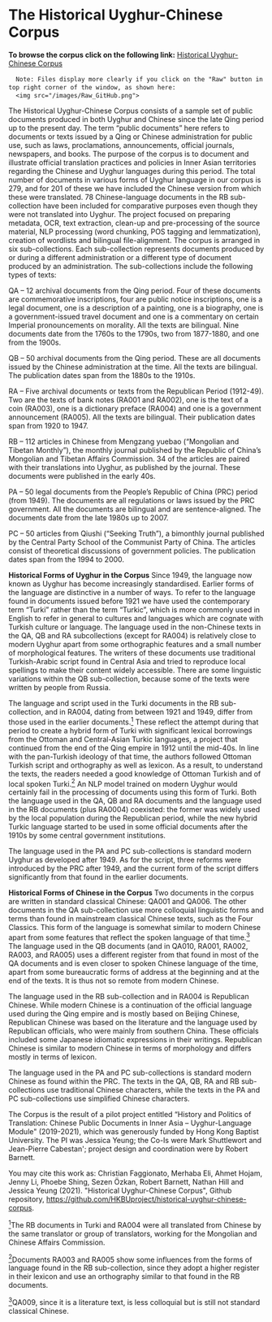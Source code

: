 # The Historical Uyghur-Chinese Corpus
<b>To browse the corpus click on the following link:</b>
<a href="https://htmlpreview.github.io/?https://github.com/HKBUproject/historical-uyghur-chinese-corpus/blob/main/Metadata.html" target="_blank" rel="noopener noreferrer">Historical Uyghur-Chinese Corpus</a>

      Note: Files display more clearly if you click on the "Raw" button in top right corner of the window, as shown here:
      <img src="/images/Raw_GitHub.png">

The Historical Uyghur-Chinese Corpus consists of a sample set of public documents produced in both Uyghur and Chinese since the late Qing period up to the present day. The term “public documents” here refers to documents or texts issued by a Qing or Chinese administration for public use, such as laws, proclamations, announcements, official journals, newspapers, and books. The purpose of the corpus is to document and illustrate official translation practices and policies in Inner Asian territories regarding the Chinese and Uyghur languages during this period.
The total number of documents in various forms of Uyghur language in our corpus is 279, and for 201 of these we have included the Chinese version from which these were translated. 78 Chinese-language documents in the RB sub-collection have been included for comparative purposes even though they were not translated into Uyghur.
The project focused on preparing metadata, OCR, text extraction, clean-up and pre-processing of the source material, NLP processing (word chunking, POS tagging and lemmatization), creation of wordlists and bilingual file-alignment.
The corpus is arranged in six sub-collections. Each sub-collection represents documents produced by or during a different administration or a different type of document produced by an administration. The sub-collections include the following types of texts:

QA – 12 archival documents from the Qing period. Four of these documents are commemorative inscriptions, four are public notice inscriptions, one is a legal document, one is a description of a painting, one is a biography, one is a government-issued travel document and one is a commentary on certain Imperial pronouncements on morality. All the texts are bilingual. Nine documents date from the 1760s to the 1790s, two from 1877-1880, and one from the 1900s.

QB – 50 archival documents from the Qing period. These are all documents issued by the Chinese administration at the time. All the texts are bilingual. The publication dates span from the 1880s to the 1910s.

RA – Five archival documents or texts from the Republican Period (1912-49). Two are the texts of bank notes (RA001 and RA002), one is the text of a coin (RA003), one is a dictionary preface (RA004) and one is a government announcement (RA005). All the texts are bilingual. Their publication dates span from 1920 to 1947.

RB – 112 articles in Chinese from Mengzang yuebao (“Mongolian and Tibetan Monthly”), the monthly journal published by the Republic of China’s Mongolian and Tibetan Affairs Commission. 34 of the articles are paired with their translations into Uyghur, as published by the journal. These documents were published in the early 40s.

PA – 50 legal documents from the People’s Republic of China (PRC) period (from 1949). The documents are all regulations or laws issued by the PRC government. All the documents are bilingual and are sentence-aligned. The documents date from the late 1980s up to 2007.

PC – 50 articles from Qiushi (“Seeking Truth”), a bimonthly journal published by the Central Party School of the Communist Party of China. The articles consist of theoretical discussions of government policies. The publication dates span from the 1994 to 2000.

<b>Historical Forms of Uyghur in the Corpus</b>
Since 1949, the language now known as Uyghur has become increasingly standardised. Earlier forms of the language are distinctive in a number of ways. To refer to the language found in documents issued before 1921 we have used the contemporary term “Turki” rather than the term “Turkic”, which is more commonly used in English to refer in general to cultures and languages which are cognate with Turkish culture or language.
The language used in the non-Chinese texts in the QA, QB and RA subcollections (except for RA004) is relatively close to modern Uyghur apart from some orthographic features and a small number of morphological features. The writers of these documents use traditional Turkish-Arabic script found in Central Asia and tried to reproduce local spellings to make their content widely accessible. There are some linguistic variations within the QB sub-collection, because some of the texts were written by people from Russia.

The language and script used in the Turki documents in the RB sub-collection, and in RA004, dating from between 1921 and 1949, differ from those used in the earlier documents.<a href="#note1" id="note1ref"><sup>1</sup></a> These reflect the attempt during that period to create a hybrid form of Turki with significant lexical borrowings from the Ottoman and Central-Asian Turkic languages, a project that continued from the end of the Qing empire in 1912 until the mid-40s. In line with the pan-Turkish ideology of that time, the authors followed Ottoman Turkish script and orthography as well as lexicon. As a result, to understand the texts, the readers needed a good knowledge of Ottoman Turkish and of local spoken Turki.<a href="#note2" id="note2ref"><sup>2</sup></a> An NLP model trained on modern Uyghur would certainly fail in the processing of documents using this form of Turki.
Both the language used in the QA, QB and RA documents and the language used in the RB documents (plus RA0004) coexisted: the former was widely used by the local population during the Republican period, while the new hybrid Turkic language started to be used in some official documents after the 1910s by some central government institutions.

The language used in the PA and PC sub-collections is standard modern Uyghur as developed after 1949. As for the script, three reforms were introduced by the PRC after 1949, and the current form of the script differs significantly from that found in the earlier documents.

<b>Historical Forms of Chinese in the Corpus</b>
Two documents in the corpus are written in standard classical Chinese: QA001 and QA006. The other documents in the QA sub-collection use more colloquial linguistic forms and terms than found in mainstream classical Chinese texts, such as the Four Classics. This form of the language is somewhat similar to modern Chinese apart from some features that reflect the spoken language of that time.<a href="#note3" id="note1ref"><sup>3</sup></a> The language used in the QB documents (and in QA010, RA001, RA002, RA003, and RA005) uses a different register from that found in most of the QA documents and is even closer to spoken Chinese language of the time, apart from some bureaucratic forms of address at the beginning and at the end of the texts. It is thus not so remote from modern Chinese.

The language used in the RB sub-collection and in RA004 is Republican Chinese. While modern Chinese is a continuation of the official language used during the Qing empire and is mostly based on Beijing Chinese, Republican Chinese was based on the literature and the language used by Republican officials, who were mainly from southern China. These officials included some Japanese idiomatic expressions in their writings. Republican Chinese is similar to modern Chinese in terms of morphology and differs mostly in terms of lexicon.

The language used in the PA and PC sub-collections is standard modern Chinese as found within the PRC.
The texts in the QA, QB, RA and RB sub-collections use traditional Chinese characters, while the texts in the PA and PC sub-collections use simplified Chinese characters.

The Corpus is the result of a pilot project entitled “History and Politics of Translation: Chinese Public Documents in Inner Asia – Uyghur-Language Module" (2019-2021), which was generously funded by Hong Kong Baptist University. The PI was Jessica Yeung; the Co-Is were Mark Shuttlewort and Jean-Pierre Cabestan'; project design and coordination were by Robert Barnett.

You may cite this work as:
Christian Faggionato, Merhaba Eli, Ahmet Hojam, Jenny Li, Phoebe Shing, Sezen Özkan, Robert Barnett, Nathan Hill and Jessica Yeung (2021). "Historical Uyghur-Chinese Corpus", Github repository, https://github.com/HKBUproject/historical-uyghur-chinese-corpus.

<a id="note1" href="#note1ref"><sup>1</sup></a>The RB documents in Turki and RA004 were all translated from Chinese by the same translator or group of translators, working for the Mongolian and Chinese Affairs Commission.

<a id="note2" href="#note2ref"><sup>2</sup></a>Documents RA003 and RA005 show some influences from the forms of language found in the RB sub-collection, since they adopt a higher register in their lexicon and use an orthography similar to that found in the RB documents.

<a id="note3" href="#note3ref"><sup>3</sup></a>QA009, since it is a literature text, is less colloquial but is still not standard classical Chinese.
